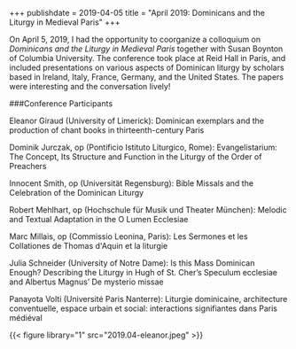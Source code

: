 +++
publishdate = 2019-04-05
title = "April 2019: Dominicans and the Liturgy in Medieval Paris"
+++

On April 5, 2019, I had the opportunity to coorganize a colloquium on *Dominicans and the Liturgy in Medieval Paris* together with Susan Boynton of Columbia University. The conference took place at Reid Hall in Paris, and included presentations on various aspects of Dominican liturgy by scholars based in Ireland, Italy, France, Germany, and the United States. The papers were interesting and the conversation lively!

###Conference Participants

Eleanor Giraud (University of Limerick): Dominican exemplars and the production of chant books in thirteenth-century Paris

Dominik Jurczak, op (Pontificio Istituto Liturgico, Rome): Evangelistarium: The Concept, Its Structure and Function in the Liturgy of the Order of Preachers

Innocent Smith, op (Universität Regensburg): Bible Missals and the Celebration of the Dominican Liturgy

Robert Mehlhart, op (Hochschule für Musik und Theater München): Melodic and Textual Adaptation in the O Lumen Ecclesiae

Marc Millais, op (Commissio Leonina, Paris): Les Sermones et les Collationes de Thomas d'Aquin et la liturgie

Julia Schneider (University of Notre Dame): Is this Mass Dominican Enough? Describing the Liturgy in Hugh of St. Cher’s Speculum ecclesiae and Albertus Magnus’ De mysterio missae

Panayota Volti (Université Paris Nanterre): Liturgie dominicaine, architecture conventuelle, espace urbain et social: interactions signifiantes dans Paris médiéval

{{< figure library="1" src="2019.04-eleanor.jpeg" >}}
